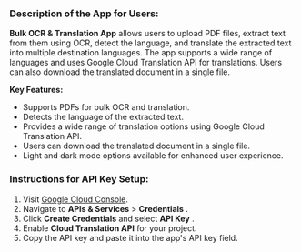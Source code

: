 ### Description of the App for Users:

**Bulk OCR & Translation App** allows users to upload PDF files, extract text from them using OCR, detect the language, and translate the extracted text into multiple destination languages. The app supports a wide range of languages and uses Google Cloud Translation API for translations. Users can also download the translated document in a single file.

**Key Features:**

* Supports PDFs for bulk OCR and translation.
* Detects the language of the extracted text.
* Provides a wide range of translation options using Google Cloud Translation API.
* Users can download the translated document in a single file.
* Light and dark mode options available for enhanced user experience.

### Instructions for API Key Setup:

1. Visit [Google Cloud Console]().
2. Navigate to **APIs & Services** >  **Credentials** .
3. Click **Create Credentials** and select  **API Key** .
4. Enable **Cloud Translation API** for your project.
5. Copy the API key and paste it into the app's API key field.
